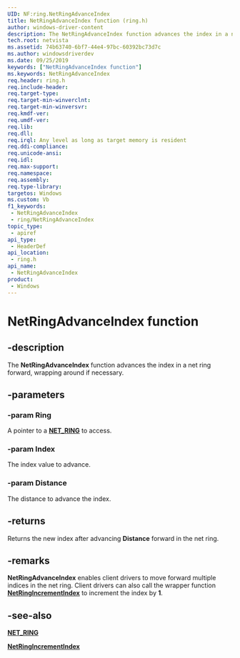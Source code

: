 ```yaml
---
UID: NF:ring.NetRingAdvanceIndex
title: NetRingAdvanceIndex function (ring.h)
author: windows-driver-content
description: The NetRingAdvanceIndex function advances the index in a net ring forward, wrapping around if necessary.
tech.root: netvista
ms.assetid: 74b63740-6bf7-44e4-97bc-60392bc73d7c
ms.author: windowsdriverdev
ms.date: 09/25/2019
keywords: ["NetRingAdvanceIndex function"]
ms.keywords: NetRingAdvanceIndex
req.header: ring.h
req.include-header: 
req.target-type: 
req.target-min-winverclnt: 
req.target-min-winversvr: 
req.kmdf-ver: 
req.umdf-ver: 
req.lib: 
req.dll: 
req.irql: Any level as long as target memory is resident
req.ddi-compliance: 
req.unicode-ansi: 
req.idl: 
req.max-support: 
req.namespace: 
req.assembly: 
req.type-library: 
targetos: Windows
ms.custom: Vb
f1_keywords:
 - NetRingAdvanceIndex
 - ring/NetRingAdvanceIndex
topic_type:
 - apiref
api_type:
 - HeaderDef
api_location:
 - ring.h
api_name:
 - NetRingAdvanceIndex
product:
 - Windows
---
```


# NetRingAdvanceIndex function


## -description

The **NetRingAdvanceIndex** function advances the index in a net ring forward, wrapping around if necessary.

## -parameters

### -param Ring

A pointer to a [**NET_RING**](../ring/ns-ring-_net_ring.md) to access.

### -param Index

The index value to advance.

### -param Distance

The distance to advance the index.

## -returns

Returns the new index after advancing **Distance** forward in the net ring.

## -remarks

**NetRingAdvanceIndex** enables client drivers to move forward multiple indices in the net ring. Client drivers can also call the wrapper function [**NetRingIncrementIndex**](../ring/nf-ring-netringincrementindex.md) to increment the index by **1**.

## -see-also

[**NET_RING**](../ring/ns-ring-_net_ring.md)

[**NetRingIncrementIndex**](../ring/nf-ring-netringincrementindex.md)

